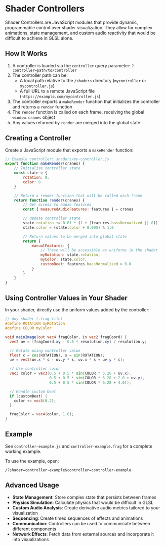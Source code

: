 # Shader Controllers

Shader Controllers are JavaScript modules that provide dynamic, programmable control over shader visualization. They allow for complex animations, state management, and custom audio reactivity that would be difficult to achieve in GLSL alone.

## How It Works

1. A controller is loaded via the `controller` query parameter: `?controller=path/to/controller`
2. The controller path can be:
    - A local path relative to the `/shaders` directory (`mycontroller` or `mycontroller.js`)
    - A full URL to a remote JavaScript file (`https://example.com/mycontroller.js`)
3. The controller exports a `makeRender` function that initializes the controller and returns a `render` function
4. The `render` function is called on each frame, receiving the global `window.cranes` object
5. Any values returned by `render` are merged into the global state

## Creating a Controller

Create a JavaScript module that exports a `makeRender` function:

```js
// Example controller: shaders/my-controller.js
export function makeRender(cranes) {
    // Initialize controller state
    const state = {
        rotation: 0,
        color: 0
    }

    // Return a render function that will be called each frame
    return function render(cranes) {
        // Get access to audio features
        const { measuredAudioFeatures: features } = cranes

        // Update controller state
        state.rotation += 0.01 * (1 + (features.bassNormalized || 0))
        state.color = (state.color + 0.005) % 1.0

        // Return values to be merged into global state
        return {
            manualFeatures: {
                // These will be accessible as uniforms in the shader
                myRotation: state.rotation,
                myColor: state.color,
                customBeat: features.bassNormalized > 0.8
            }
        }
    }
}
```

## Using Controller Values in Your Shader

In your shader, directly use the uniform values added by the controller:

```glsl
// Any shader (.frag file)
#define ROTATION myRotation
#define COLOR myColor

void mainImage(out vec4 fragColor, in vec2 fragCoord) {
  vec2 uv = (fragCoord.xy - 0.5 * resolution.xy) / resolution.y;

  // Rotate using controller value
  float c = cos(ROTATION), s = sin(ROTATION);
  uv = vec2(uv.x * c - uv.y * s, uv.x * s + uv.y * c);

  // Use controller color
  vec3 color = vec3(0.5 + 0.5 * sin(COLOR * 6.28 + uv.x),
                    0.5 + 0.5 * sin(COLOR * 6.28 + 2.0 + uv.y),
                    0.5 + 0.5 * sin(COLOR * 6.28 + 4.0));

  // Handle custom beat
  if (customBeat) {
    color += vec3(0.2);
  }

  fragColor = vec4(color, 1.0);
}
```

## Example

See `controller-example.js` and `controller-example.frag` for a complete working example.

To use the example, open:

```
/?shader=controller-example&controller=controller-example
```

## Advanced Usage

- **State Management**: Store complex state that persists between frames
- **Physics Simulation**: Calculate physics that would be difficult in GLSL
- **Custom Audio Analysis**: Create derivative audio metrics tailored to your visualization
- **Sequencing**: Create timed sequences of effects and animations
- **Communication**: Controllers can be used to communicate between different components
- **Network Effects**: Fetch data from external sources and incorporate it into visualizations

